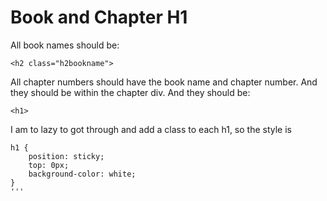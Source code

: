 # Book and Chapter H1


All book names should be:

```
<h2 class="h2bookname">
```

All chapter numbers should have the book name and chapter number.
And they should be within the chapter div.
And they should be:

```
<h1>
```

I am to lazy to got through and add a class to each h1, so the style is

```
h1 {
    position: sticky;
    top: 0px;
    background-color: white;
}
'''